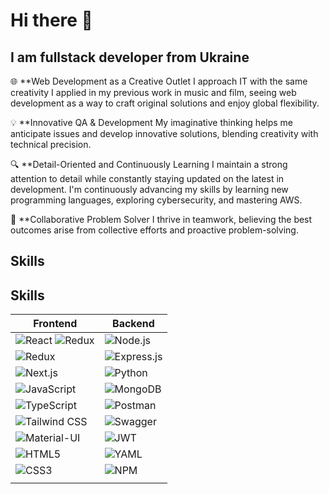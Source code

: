 # Hi there 👋

## I am fullstack developer from Ukraine

🌐 **Web Development as a Creative Outlet
I approach IT with the same creativity I applied in my previous work in music and film, seeing web development as a way to craft original solutions and enjoy global flexibility.

💡 **Innovative QA & Development
My imaginative thinking helps me anticipate issues and develop innovative solutions, blending creativity with technical precision.

🔍 **Detail-Oriented and Continuously Learning
I maintain a strong attention to detail while constantly staying updated on the latest in development. I'm continuously advancing my skills by learning new programming languages, exploring cybersecurity, and mastering AWS.

🤝 **Collaborative Problem Solver
I thrive in teamwork, believing the best outcomes arise from collective efforts and proactive problem-solving.

## Skills

## Skills

| **Frontend**                                                                                                    | **Backend**                                                                                               |
|----------------------------------------------------------------------------------------------------------------|-----------------------------------------------------------------------------------------------------------|
| ![React](https://img.shields.io/badge/React-61DAFB?style=for-the-badge&logo=react&logoColor=black) ![Redux](https://img.shields.io/badge/Redux-764ABC?style=for-the-badge&logo=redux&logoColor=white)        | ![Node.js](https://img.shields.io/badge/Node.js-339933?style=for-the-badge&logo=node.js&logoColor=white)  |
| ![Redux](https://img.shields.io/badge/Redux-764ABC?style=for-the-badge&logo=redux&logoColor=white)             | ![Express.js](https://img.shields.io/badge/Express.js-000000?style=for-the-badge&logo=express&logoColor=white) |
| ![Next.js](https://img.shields.io/badge/Next.js-000000?style=for-the-badge&logo=next.js&logoColor=white)        | ![Python](https://img.shields.io/badge/Python-3776AB?style=for-the-badge&logo=python&logoColor=white)      |
| ![JavaScript](https://img.shields.io/badge/JavaScript-F7DF1C?style=for-the-badge&logo=javascript&logoColor=white) | ![MongoDB](https://img.shields.io/badge/MongoDB-47A248?style=for-the-badge&logo=mongodb&logoColor=white)  |
| ![TypeScript](https://img.shields.io/badge/TypeScript-3178C6?style=for-the-badge&logo=typescript&logoColor=white) | ![Postman](https://img.shields.io/badge/Postman-FBAF00?style=for-the-badge&logo=postman&logoColor=white)  |
| ![Tailwind CSS](https://img.shields.io/badge/Tailwind%20CSS-38B2AC?style=for-the-badge&logo=tailwind-css&logoColor=white) | ![Swagger](https://img.shields.io/badge/Swagger-85EA2D?style=for-the-badge&logo=swagger&logoColor=black) |
| ![Material-UI](https://img.shields.io/badge/Material--UI-0081CB?style=for-the-badge&logo=mui&logoColor=white)  | ![JWT](https://img.shields.io/badge/JWT-000000?style=for-the-badge&logo=json-web-tokens&logoColor=white)   |
| ![HTML5](https://img.shields.io/badge/HTML5-E34F26?style=for-the-badge&logo=html5&logoColor=white)             | ![YAML](https://img.shields.io/badge/YAML-00B2A9?style=for-the-badge&logo=yaml&logoColor=white)         |
| ![CSS3](https://img.shields.io/badge/CSS3-1572B6?style=for-the-badge&logo=css3&logoColor=white)                | ![NPM](https://img.shields.io/badge/NPM-CB3837?style=for-the-badge&logo=npm&logoColor=white)             |
                                                                                                      |



<!--
**DaryPet/DaryPet** is a ✨ _special_ ✨ repository because its `README.md` (this file) appears on your GitHub profile.

Here are some ideas to get you started:

- 🔭 I’m currently working on ...
- 🌱 I’m currently learning ...
- 👯 I’m looking to collaborate on ...
- 🤔 I’m looking for help with ...
- 💬 Ask me about ...
- 📫 How to reach me: ...
- 😄 Pronouns: ...
- ⚡ Fun fact: ...
-->

